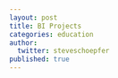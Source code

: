 ```yaml
---
layout: post
title: BI Projects
categories: education
author:
  twitter: steveschoepfer
published: true
---
```


